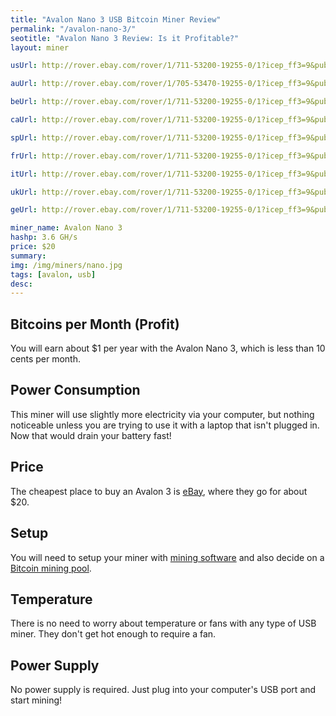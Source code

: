 ```yaml
---
title: "Avalon Nano 3 USB Bitcoin Miner Review"
permalink: "/avalon-nano-3/"
seotitle: "Avalon Nano 3 Review: Is it Profitable?"
layout: miner

usUrl: http://rover.ebay.com/rover/1/711-53200-19255-0/1?icep_ff3=9&pub=5574973039&toolid=10001&campid=5337804714&customid=&icep_uq=Avalon+Nano+3&icep_sellerId=&icep_ex_kw=&icep_sortBy=12&icep_catId=&icep_minPrice=&icep_maxPrice=&ipn=psmain&icep_vectorid=229466&kwid=902099&mtid=824&kw=lg

auUrl: http://rover.ebay.com/rover/1/705-53470-19255-0/1?icep_ff3=9&pub=5574973039&toolid=10001&campid=5337910375&customid=&icep_uq=Avalon+Nano+3&icep_sellerId=&icep_ex_kw=&icep_sortBy=12&icep_catId=&icep_minPrice=&icep_maxPrice=&ipn=psmain&icep_vectorid=229515&kwid=902099&mtid=824&kw=lg

beUrl: http://rover.ebay.com/rover/1/711-53200-19255-0/1?icep_ff3=9&pub=5574973039&toolid=10001&campid=5337910375&customid=&icep_uq=Avalon+Nano+3&icep_sellerId=&icep_ex_kw=&icep_sortBy=12&icep_catId=&icep_minPrice=&icep_maxPrice=&ipn=psmain&icep_vectorid=229522&kwid=902099&mtid=824&kw=lg

caUrl: http://rover.ebay.com/rover/1/711-53200-19255-0/1?icep_ff3=9&pub=5574973039&toolid=10001&campid=5337910375&customid=&icep_uq=Avalon+Nano+3&icep_sellerId=&icep_ex_kw=&icep_sortBy=12&icep_catId=&icep_minPrice=&icep_maxPrice=&ipn=psmain&icep_vectorid=229529&kwid=902099&mtid=824&kw=lg

spUrl: http://rover.ebay.com/rover/1/711-53200-19255-0/1?icep_ff3=9&pub=5574973039&toolid=10001&campid=5337910375&customid=&icep_uq=Avalon+Nano+3&icep_sellerId=&icep_ex_kw=&icep_sortBy=12&icep_catId=&icep_minPrice=&icep_maxPrice=&ipn=psmain&icep_vectorid=229501&kwid=902099&mtid=824&kw=lg

frUrl: http://rover.ebay.com/rover/1/711-53200-19255-0/1?icep_ff3=9&pub=5574973039&toolid=10001&campid=5337910375&customid=&icep_uq=Avalon+Nano+3&icep_sellerId=&icep_ex_kw=&icep_sortBy=12&icep_catId=&icep_minPrice=&icep_maxPrice=&ipn=psmain&icep_vectorid=229480&kwid=902099&mtid=824&kw=lg

itUrl: http://rover.ebay.com/rover/1/711-53200-19255-0/1?icep_ff3=9&pub=5574973039&toolid=10001&campid=5337910375&customid=&icep_uq=Avalon+Nano+3&icep_sellerId=&icep_ex_kw=&icep_sortBy=12&icep_catId=&icep_minPrice=&icep_maxPrice=&ipn=psmain&icep_vectorid=229494&kwid=902099&mtid=824&kw=lg

ukUrl: http://rover.ebay.com/rover/1/711-53200-19255-0/1?icep_ff3=9&pub=5574973039&toolid=10001&campid=5337910375&customid=&icep_uq=Avalon+Nano+3&icep_sellerId=&icep_ex_kw=&icep_sortBy=12&icep_catId=&icep_minPrice=&icep_maxPrice=&ipn=psmain&icep_vectorid=229508&kwid=902099&mtid=824&kw=lg

geUrl: http://rover.ebay.com/rover/1/711-53200-19255-0/1?icep_ff3=9&pub=5574973039&toolid=10001&campid=5337910375&customid=&icep_uq=Avalon+Nano+3&icep_sellerId=&icep_ex_kw=&icep_sortBy=12&icep_catId=&icep_minPrice=&icep_maxPrice=&ipn=psmain&icep_vectorid=229487&kwid=902099&mtid=824&kw=lg

miner_name: Avalon Nano 3
hashp: 3.6 GH/s
price: $20
summary: 
img: /img/miners/nano.jpg   
tags: [avalon, usb]
desc: 
---
```


## Bitcoins per Month (Profit)

You will earn about $1 per year with the Avalon Nano 3, which is less than 10 cents per month. 

## Power Consumption

This miner will use slightly more electricity via your computer, but nothing noticeable unless you are trying to use it with a laptop that isn't plugged in. Now that would drain your battery fast! 

## Price

The cheapest place to buy an Avalon 3 is [eBay](http://rover.ebay.com/rover/1/711-53200-19255-0/1?icep_ff3=9&pub=5574973039&toolid=10001&campid=5337804727&customid=&icep_uq=Avalon+Nano+3&icep_sellerId=&icep_ex_kw=&icep_sortBy=12&icep_catId=&icep_minPrice=&icep_maxPrice=&ipn=psmain&icep_vectorid=229466&kwid=902099&mtid=824&kw=lg), where they go for about $20. 

## Setup 

You will need to setup your miner with [mining software](http://guiminer.org/) and also decide on a [Bitcoin mining pool](/bitcoin-mining-pools/). 

## Temperature

There is no need to worry about temperature or fans with any type of USB miner. They don't get hot enough to require a fan. 

## Power Supply

No power supply is required. Just plug into your computer's USB port and start mining! 